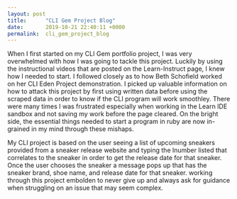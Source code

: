 ```yaml
---
layout: post
title:      "CLI Gem Project Blog"
date:       2019-10-21 22:40:11 +0000
permalink:  cli_gem_project_blog
---
```



When I first started on my CLI Gem portfolio project, I was very overwhelmed with how I was going to tackle this project. Luckily by using the instructional videos that are posted on the Learn-Instruct page, I knew how I needed to start.  I followed closely as to how Beth Schofield worked on her CLI Eden Project demonstration. I picked up valuable information on how to attack this project by first using written data before using the scraped data in order to know if the CLI program will work smoothley. There were many times I was frustrated especially when working in the Learn IDE sandbox and not saving my work before the page cleared. On the bright side, the essential things needed to start a program in ruby are now in-grained in my mind through these mishaps. 

My CLI project is based on the user seeing a list of upcoming sneakers provided from a sneaker release website and typing the lnumber listed that correlates to the sneaker in order to get the release date for that sneaker. Once the user chooses the sneaker a message pops up that has the sneaker brand, shoe name, and release date for that sneaker. working through this project embolden to never give up and always ask for guidance when struggling on an issue that may seem complex.


